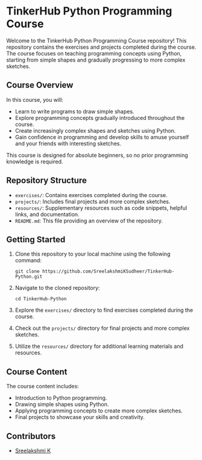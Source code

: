 # TinkerHub Python Programming Course

Welcome to the TinkerHub Python Programming Course repository! This repository contains the exercises and projects completed during the course. The course focuses on teaching programming concepts using Python, starting from simple shapes and gradually progressing to more complex sketches.

## Course Overview

In this course, you will:

- Learn to write programs to draw simple shapes.
- Explore programming concepts gradually introduced throughout the course.
- Create increasingly complex shapes and sketches using Python.
- Gain confidence in programming and develop skills to amuse yourself and your friends with interesting sketches.

This course is designed for absolute beginners, so no prior programming knowledge is required.

## Repository Structure

- `exercises/`: Contains exercises completed during the course.
- `projects/`: Includes final projects and more complex sketches.
- `resources/`: Supplementary resources such as code snippets, helpful links, and documentation.
- `README.md`: This file providing an overview of the repository.

## Getting Started

1. Clone this repository to your local machine using the following command:
   ```
   git clone https://github.com/SreelakshmiKSudheer/TinkerHub-Python.git
   ```

2. Navigate to the cloned repository:
   ```
   cd TinkerHub-Python
   ```

3. Explore the `exercises/` directory to find exercises completed during the course.
4. Check out the `projects/` directory for final projects and more complex sketches.
5. Utilize the `resources/` directory for additional learning materials and resources.

## Course Content

The course content includes:

- Introduction to Python programming.
- Drawing simple shapes using Python.
- Applying programming concepts to create more complex sketches.
- Final projects to showcase your skills and creativity.

## Contributors

- [Sreelakshmi K](https://github.com/SreelakshmiKSudheer)
